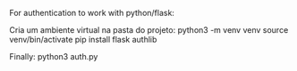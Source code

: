 For authentication to work with python/flask:

Cria um ambiente virtual na pasta do projeto:
python3 -m venv venv
source venv/bin/activate
pip install flask authlib

Finally:
python3 auth.py
 
